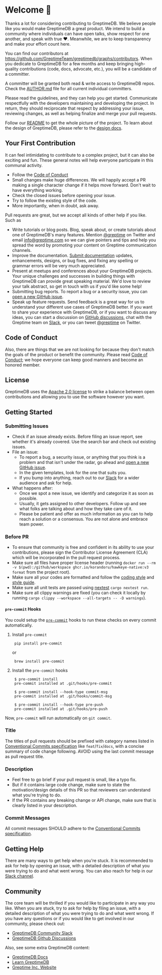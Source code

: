 # Welcome 👋

Thanks a lot for considering contributing to GreptimeDB. We believe people like you would make GreptimeDB a great product. We intend to build a community where individuals can have open talks, show respect for one another, and speak with true ❤️. Meanwhile, we are to keep transparency and make your effort count here.

You can find our contributors at https://github.com/GreptimeTeam/greptimedb/graphs/contributors. When you dedicate to GreptimeDB for a few months and keep bringing high-quality contributions (code, docs, advocate, etc.), you will be a candidate of a committer.

A committer will be granted both read & write access to GreptimeDB repos. Check the [AUTHOR.md](AUTHOR.md) file for all current individual committers.

Please read the guidelines, and they can help you get started. Communicate respectfully with the developers maintaining and developing the project. In return, they should reciprocate that respect by addressing your issue, reviewing changes, as well as helping finalize and merge your pull requests.

Follow our [README](https://github.com/GreptimeTeam/greptimedb#readme) to get the whole picture of the project. To learn about the design of GreptimeDB, please refer to the [design docs](https://github.com/GrepTimeTeam/docs).

## Your First Contribution

It can feel intimidating to contribute to a complex project, but it can also be exciting and fun. These general notes will help everyone participate in this communal activity.

- Follow the [Code of Conduct](https://github.com/GreptimeTeam/.github/blob/main/.github/CODE_OF_CONDUCT.md)
- Small changes make huge differences. We will happily accept a PR making a single character change if it helps move forward. Don't wait to have everything working.
- Check the closed issues before opening your issue.
- Try to follow the existing style of the code.
- More importantly, when in doubt, ask away.

Pull requests are great, but we accept all kinds of other help if you like. Such as

- Write tutorials or blog posts. Blog, speak about, or create tutorials about one of GreptimeDB's many features. Mention [@greptime](https://twitter.com/greptime) on Twitter and email info@greptime.com so we can give pointers and tips and help you spread the word by promoting your content on Greptime communication channels.
- Improve the documentation. [Submit documentation](http://github.com/greptimeTeam/docs/) updates, enhancements, designs, or bug fixes, and fixing any spelling or grammar errors will be very much appreciated.
- Present at meetups and conferences about your GreptimeDB projects. Your unique challenges and successes in building things with GreptimeDB can provide great speaking material. We'd love to review your talk abstract, so get in touch with us if you'd like some help!
- Submitting bug reports. To report a bug or a security issue, you can [open a new GitHub issue](https://github.com/GrepTimeTeam/greptimedb/issues/new).
- Speak up feature requests. Send feedback is a great way for us to understand your different use cases of GreptimeDB better. If you want to share your experience with GreptimeDB, or if you want to discuss any ideas, you can start a discussion on [GitHub discussions](https://github.com/GreptimeTeam/greptimedb/discussions), chat with the Greptime team on [Slack](https://greptime.com/slack), or you can tweet [@greptime](https://twitter.com/greptime) on Twitter.

## Code of Conduct

Also, there are things that we are not looking for because they don't match the goals of the product or benefit the community. Please read [Code of Conduct](https://github.com/GreptimeTeam/.github/blob/main/.github/CODE_OF_CONDUCT.md); we hope everyone can keep good manners and become an honored member.

## License

GreptimeDB uses the [Apache 2.0 license](https://github.com/GreptimeTeam/greptimedb/blob/master/LICENSE) to strike a balance between open contributions and allowing you to use the software however you want.

## Getting Started

### Submitting Issues

- Check if an issue already exists. Before filing an issue report, see whether it's already covered. Use the search bar and check out existing issues.
- File an issue:
  - To report a bug, a security issue, or anything that you think is a problem and that isn't under the radar, go ahead and [open a new GitHub issue](https://github.com/GrepTimeTeam/greptimedb/issues/new).
  - In the given templates, look for the one that suits you.
  - If you bump into anything, reach out to our [Slack](https://greptime.com/slack) for a wider audience and ask for help.
- What happens after:
  - Once we spot a new issue, we identify and categorize it as soon as possible.
  - Usually, it gets assigned to other developers. Follow up and see what folks are talking about and how they take care of it.
  - Please be patient and offer as much information as you can to help reach a solution or a consensus. You are not alone and embrace team power.

### Before PR

- To ensure that community is free and confident in its ability to use your contributions, please sign the Contributor License Agreement (CLA) which will be incorporated in the pull request process.
- Make sure all files have proper license header (running `docker run --rm -v $(pwd):/github/workspace ghcr.io/korandoru/hawkeye-native:v3 format` from the project root).
- Make sure all your codes are formatted and follow the [coding style](https://pingcap.github.io/style-guide/rust/) and [style guide](docs/style-guide.md).
- Make sure all unit tests are passed using [nextest](https://nexte.st/index.html) `cargo nextest run`.
- Make sure all clippy warnings are fixed (you can check it locally by running `cargo clippy --workspace --all-targets -- -D warnings`).

#### `pre-commit` Hooks

You could setup the [`pre-commit`](https://pre-commit.com/#plugins) hooks to run these checks on every commit automatically.

1. Install `pre-commit`

        pip install pre-commit

    or

        brew install pre-commit

2. Install the `pre-commit` hooks

        $ pre-commit install
        pre-commit installed at .git/hooks/pre-commit

        $ pre-commit install --hook-type commit-msg
        pre-commit installed at .git/hooks/commit-msg

        $ pre-commit install --hook-type pre-push
        pre-commit installed at .git/hooks/pre-push

Now, `pre-commit` will run automatically on `git commit`.

### Title

The titles of pull requests should be prefixed with category names listed in [Conventional Commits specification](https://www.conventionalcommits.org/en/v1.0.0)
like `feat`/`fix`/`docs`, with a concise summary of code change following. AVOID using the last commit message as pull request title.

### Description

- Feel free to go brief if your pull request is small, like a typo fix.
- But if it contains large code change, make sure to state the motivation/design details of this PR so that reviewers can understand what you're trying to do.
- If the PR contains any breaking change or API change, make sure that is clearly listed in your description.

### Commit Messages

All commit messages SHOULD adhere to the [Conventional Commits specification](https://conventionalcommits.org/).

## Getting Help

There are many ways to get help when you're stuck. It is recommended to ask for help by opening an issue, with a detailed description
of what you were trying to do and what went wrong. You can also reach for help in our [Slack channel](https://greptime.com/slack).

## Community

The core team will be thrilled if you would like to participate in any way you like. When you are stuck, try to ask for help by filing an issue, with a detailed description of what you were trying to do and what went wrong. If you have any questions or if you would like to get involved in our community, please check out:

- [GreptimeDB Community Slack](https://greptime.com/slack)
- [GreptimeDB Github Discussions](https://github.com/GreptimeTeam/greptimedb/discussions)

Also, see some extra GreptimeDB content:

- [GreptimeDB Docs](https://docs.greptime.com/)
- [Learn GreptimeDB](https://greptime.com/product/db)
- [Greptime Inc. Website](https://greptime.com)
